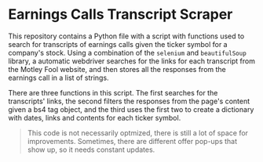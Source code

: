 # Earnings Calls Transcript Scraper

This repository contains a Python file with a script with functions used to search for transcripts of earnings calls given the ticker symbol for a company's stock. Using a combination of the `selenium` and `beautifulSoup` library, a automatic webdriver searches for the links for each transcript from the Motley Fool website, and then stores all the responses from the earnings call in a list of strings.

There are three functions in this script. The first searches for the transcripts' links, the second filters the responses from the page's content given a bs4 tag object, and the third uses the first two to create a dictionary with dates, links and contents for each ticker symbol. 

> This code is not necessarily optmized, there is still a lot of space for improvements. Sometimes, there are different offer pop-ups that show up, so it needs constant updates.
